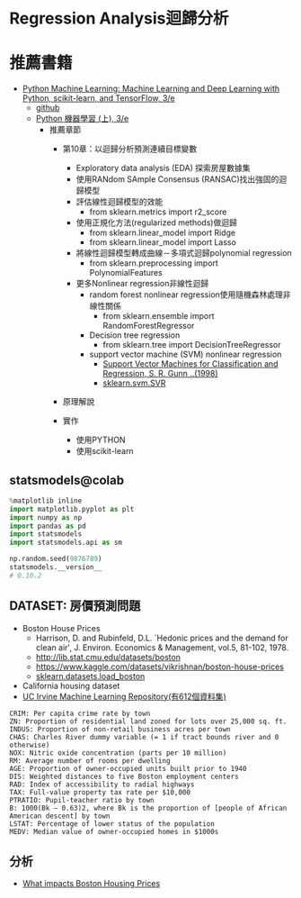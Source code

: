 # Regression Analysis迴歸分析

# 推薦書籍
- [Python Machine Learning: Machine Learning and Deep Learning with Python, scikit-learn, and TensorFlow, 3/e](https://www.packtpub.com/product/python-machine-learning-third-edition/9781789955750)
  - [github](https://github.com/rasbt/python-machine-learning-book-3rd-edition) 
  - [Python 機器學習 (上), 3/e](https://www.tenlong.com.tw/products/9789864345182?list_name=srh)
    - 推薦章節
      - 第10章：以迴歸分析預測連續目標變數
        - Exploratory data analysis (EDA) 探索房屋數據集
        - 使用RANdom SAmple Consensus (RANSAC)找出強固的迴歸模型
        - 評估線性迴歸模型的效能
          - from sklearn.metrics import r2_score 
        - 使用正規化方法(regularized methods)做迴歸
          - from sklearn.linear_model import Ridge
          - from sklearn.linear_model import Lasso 
        - 將線性迴歸模型轉成曲線－多項式迴歸polynomial regression
          - from sklearn.preprocessing import PolynomialFeatures
        - 更多Nonlinear regression非線性迴歸
          - random forest nonlinear  regression使用隨機森林處理非線性關係
            - from sklearn.ensemble import RandomForestRegressor 
          - Decision tree regression
            - from sklearn.tree import DecisionTreeRegressor
          - support vector machine (SVM) nonlinear regression
            - [Support Vector Machines for Classification and Regression, S. R. Gunn ..(1998)](http://citeseerx.ist.psu.edu/viewdoc/download?doi=10.1.1.579.6867&rep=rep1&type=pdf)
            - [sklearn.svm.SVR](https://scikit-learn.org/stable/modules/generated/sklearn.svm.SVR.html#sklearn.svm.SVR)
         
      - 原理解說
      - 實作
        - 使用PYTHON
        - 使用scikit-learn

## statsmodels@colab
```python
%matplotlib inline
import matplotlib.pyplot as plt
import numpy as np
import pandas as pd
import statsmodels
import statsmodels.api as sm

np.random.seed(9876789)
statsmodels.__version__
# 0.10.2
```
## DATASET:  房價預測問題
- Boston House Prices
  - Harrison, D. and Rubinfeld, D.L. `Hedonic prices and the demand for clean air', J. Environ. Economics & Management, vol.5, 81-102, 1978. 
  - http://lib.stat.cmu.edu/datasets/boston
  - https://www.kaggle.com/datasets/vikrishnan/boston-house-prices
  - [sklearn.datasets.load_boston](https://scikit-learn.org/stable/modules/generated/sklearn.datasets.load_boston.html)
- California housing dataset
- [UC Irvine Machine Learning Repository(有612個資料集)](https://archive-beta.ics.uci.edu/)
```
CRIM: Per capita crime rate by town
ZN: Proportion of residential land zoned for lots over 25,000 sq. ft.
INDUS: Proportion of non-retail business acres per town
CHAS: Charles River dummy variable (= 1 if tract bounds river and 0 otherwise)
NOX: Nitric oxide concentration (parts per 10 million)
RM: Average number of rooms per dwelling
AGE: Proportion of owner-occupied units built prior to 1940
DIS: Weighted distances to five Boston employment centers
RAD: Index of accessibility to radial highways
TAX: Full-value property tax rate per $10,000
PTRATIO: Pupil-teacher ratio by town
B: 1000(Bk – 0.63)2, where Bk is the proportion of [people of African American descent] by town
LSTAT: Percentage of lower status of the population
MEDV: Median value of owner-occupied homes in $1000s
```

## 分析
- [What impacts Boston Housing Prices](https://medium.com/li-ting-liao-tiffany/python-%E5%BF%AB%E9%80%9F%E8%B3%87%E6%96%99%E5%88%86%E6%9E%90-boston-housing%E6%B3%A2%E5%A3%AB%E9%A0%93%E6%88%BF%E5%83%B9-9c535fb7ceb7)

